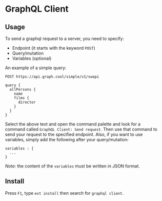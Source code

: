 # GraphQL Client

## Usage

To send a graphql request to a server, you need to specify:

- Endpoint (it starts with the keyword `POST`)
- Query/mutation
- Variables (optional)

An example of a simple query:

```
POST https://api.graph.cool/simple/v1/swapi

query {
  allPersons {
    name
    films {
      director
    }
  }
}
```

Select the above text and open the command palette and look for a command called `GraphQL Client: Send request`. Then use that command to send your request to the specified endpoint. Also, if you want to use variables, simply add the following after your query/mutation:

```
variables : {
  ...
}
```

_Note_: the content of the `variables` must be written in JSON format.

## Install

Press `F1`, type `ext install` then search for `graphql client`.
